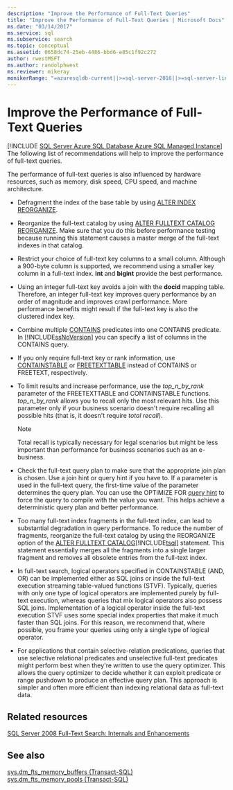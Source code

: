 ```yaml
---
description: "Improve the Performance of Full-Text Queries"
title: "Improve the Performance of Full-Text Queries | Microsoft Docs"
ms.date: "03/14/2017"
ms.service: sql
ms.subservice: search
ms.topic: conceptual
ms.assetid: 0658dc74-25eb-4486-bbd6-e85c1f92c272
author: rwestMSFT
ms.author: randolphwest
ms.reviewer: mikeray
monikerRange: "=azuresqldb-current||>=sql-server-2016||>=sql-server-linux-2017||=azuresqldb-mi-current"
---
```

# Improve the Performance of Full-Text Queries
[!INCLUDE [SQL Server Azure SQL Database Azure SQL Managed Instance](../../includes/applies-to-version/sql-asdb-asdbmi.md)]
  The following list of recommendations will help to improve the performance of full-text queries.  
  
 The performance of full-text queries is also influenced by hardware resources, such as memory, disk speed, CPU speed, and machine architecture.  
  
-   Defragment the index of the base table by using [ALTER INDEX REORGANIZE](../../t-sql/statements/alter-index-transact-sql.md).  
  
-   Reorganize the full-text catalog by using [ALTER FULLTEXT CATALOG REORGANIZE](../../t-sql/statements/alter-fulltext-catalog-transact-sql.md). Make sure that you do this before performance testing because running this statement causes a master merge of the full-text indexes in that catalog.  
  
-   Restrict your choice of full-text key columns to a small column. Although a 900-byte column is supported, we recommend using a smaller key column in a full-text index. **int** and **bigint** provide the best performance.  
  
-   Using an integer full-text key avoids a join with the **docid** mapping table. Therefore, an integer full-text key improves query performance by an order of magnitude and improves crawl performance. More performance benefits might result if the full-text key is also the clustered index key.  
  
-   Combine multiple [CONTAINS](../../t-sql/queries/contains-transact-sql.md) predicates into one CONTAINS predicate. In [!INCLUDE[ssNoVersion](../../includes/ssnoversion-md.md)] you can specify a list of columns in the CONTAINS query.  
  
-   If you only require full-text key or rank information, use [CONTAINSTABLE](../../relational-databases/system-functions/containstable-transact-sql.md) or [FREETEXTTABLE](../../relational-databases/system-functions/freetexttable-transact-sql.md) instead of CONTAINS or FREETEXT, respectively.  
  
-   To limit results and increase performance, use the *top_n_by_rank* parameter of the FREETEXTTABLE and CONTAINSTABLE functions. *top_n_by_rank* allows you to recall only the most relevant hits. Use this parameter only if your business scenario doesn't require recalling all possible hits (that is, it doesn't require *total recall*).  
  
    > [!NOTE]  
    >  Total recall is typically necessary for legal scenarios but might be less important than performance for business scenarios such as an e-business.  
  
-   Check the full-text query plan to make sure that the appropriate join plan is chosen. Use a join hint or query hint if you have to. If a parameter is used in the full-text query, the first-time value of the parameter determines the query plan. You can use the OPTIMIZE FOR [query hint](../../t-sql/queries/hints-transact-sql-query.md) to force the query to compile with the value you want. This helps achieve a deterministic query plan and better performance.  
  
-   Too many full-text index fragments in the full-text index, can lead to substantial degradation in query performance. To reduce the number of fragments, reorganize the full-text catalog by using the REORGANIZE option of the [ALTER FULLTEXT CATALOG](../../t-sql/statements/alter-fulltext-catalog-transact-sql.md)[!INCLUDE[tsql](../../includes/tsql-md.md)] statement. This statement essentially merges all the fragments into a single larger fragment and removes all obsolete entries from the full-text index.  
  
-   In  full-text search, logical operators specified in CONTAINSTABLE (AND, OR) can be implemented either as SQL joins or inside the full-text execution streaming table-valued functions (STVF). Typically, queries with only one type of logical operators are implemented purely by full-text execution, whereas queries that mix logical operators also possess SQL joins. Implementation of a logical operator inside the full-text execution STVF uses some special index properties that make it much faster than SQL joins. For this reason, we recommend that, where possible, you frame your queries using only a single type of logical operator.  
  
-   For applications that contain selective-relation predications, queries that use selective relational predicates and unselective full-text predicates might perform best when they're written to use the query optimizer. This allows the query optimizer to decide whether it can exploit predicate or range pushdown to produce an effective query plan. This approach is simpler and often more efficient than indexing relational data as full-text data.  
  
## Related resources  
 [SQL Server 2008 Full-Text Search: Internals and Enhancements](/previous-versions/sql/sql-server-2008/cc721269(v=sql.100))  
  
## See also  
 [sys.dm_fts_memory_buffers &#40;Transact-SQL&#41;](../../relational-databases/system-dynamic-management-views/sys-dm-fts-memory-buffers-transact-sql.md)   
 [sys.dm_fts_memory_pools &#40;Transact-SQL&#41;](../../relational-databases/system-dynamic-management-views/sys-dm-fts-memory-pools-transact-sql.md)  
  
